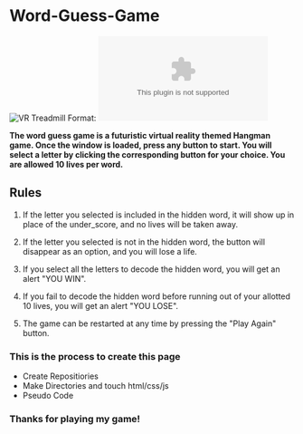 
# Word-Guess-Game

![VR Treadmill](/assets/images/Unit.PNG)
Format: ![Kat Walk Mini](www.twistedrealityarvr.com)

**The word guess game is a futuristic virtual reality themed Hangman game. Once the window is loaded, press any button to start. You will select a letter by clicking the corresponding button for your choice. You are allowed 10 lives per word.** 

## Rules
1. If the letter you selected is included in the hidden word, it will show up in place of the under_score, and no lives will be taken away.

1. If the letter you selected is not in the hidden word, the button will disappear as an option, and you will lose a life.

2. If you select all the letters to decode the hidden word, you will get an alert "YOU WIN". 

3. If you fail to decode the hidden word before running out of your allotted 10 lives, you will get an alert "YOU LOSE".

4. The game can be restarted at any time by pressing the "Play Again" button.


### **This is the process to create this page**

* Create Repositiories
* Make Directories and touch html/css/js 
* Pseudo Code


### Thanks for playing my game!


